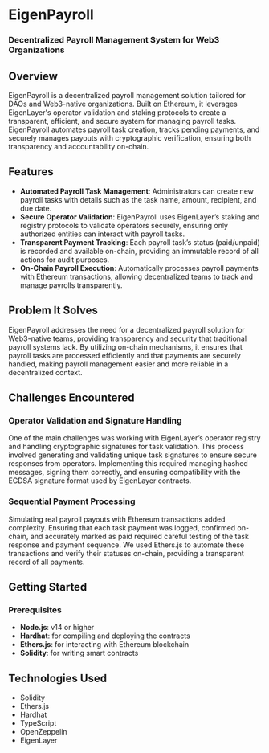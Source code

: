# EigenPayroll

### Decentralized Payroll Management System for Web3 Organizations

## Overview

EigenPayroll is a decentralized payroll management solution tailored for DAOs and Web3-native organizations. Built on Ethereum, it leverages EigenLayer's operator validation and staking protocols to create a transparent, efficient, and secure system for managing payroll tasks. EigenPayroll automates payroll task creation, tracks pending payments, and securely manages payouts with cryptographic verification, ensuring both transparency and accountability on-chain.

## Features

- **Automated Payroll Task Management**: Administrators can create new payroll tasks with details such as the task name, amount, recipient, and due date.
- **Secure Operator Validation**: EigenPayroll uses EigenLayer’s staking and registry protocols to validate operators securely, ensuring only authorized entities can interact with payroll tasks.
- **Transparent Payment Tracking**: Each payroll task’s status (paid/unpaid) is recorded and available on-chain, providing an immutable record of all actions for audit purposes.
- **On-Chain Payroll Execution**: Automatically processes payroll payments with Ethereum transactions, allowing decentralized teams to track and manage payrolls transparently.

## Problem It Solves

EigenPayroll addresses the need for a decentralized payroll solution for Web3-native teams, providing transparency and security that traditional payroll systems lack. By utilizing on-chain mechanisms, it ensures that payroll tasks are processed efficiently and that payments are securely handled, making payroll management easier and more reliable in a decentralized context.

## Challenges Encountered

### Operator Validation and Signature Handling

One of the main challenges was working with EigenLayer’s operator registry and handling cryptographic signatures for task validation. This process involved generating and validating unique task signatures to ensure secure responses from operators. Implementing this required managing hashed messages, signing them correctly, and ensuring compatibility with the ECDSA signature format used by EigenLayer contracts.

### Sequential Payment Processing

Simulating real payroll payouts with Ethereum transactions added complexity. Ensuring that each task payment was logged, confirmed on-chain, and accurately marked as paid required careful testing of the task response and payment sequence. We used Ethers.js to automate these transactions and verify their statuses on-chain, providing a transparent record of all payments.

## Getting Started

### Prerequisites

- **Node.js**: v14 or higher
- **Hardhat**: for compiling and deploying the contracts
- **Ethers.js**: for interacting with Ethereum blockchain
- **Solidity**: for writing smart contracts

## Technologies Used

- Solidity
- Ethers.js
- Hardhat
- TypeScript
- OpenZeppelin
- EigenLayer
